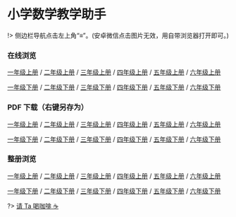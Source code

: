 # 小学数学教学助手

!> 侧边栏导航点击左上角“≡”。(安卓微信点击图片无效，用自带浏览器打开即可。)

### 在线浏览

[一年级上册](/1a.md) / [二年级上册](/2a.md) / [三年级上册](/3a.md) / [四年级上册](/4a.md) / [五年级上册](/5a.md) / [六年级上册](/6a.md)

[一年级下册](/1b.md) / [二年级下册](/2b.md) / [三年级下册](/3b.md) / [四年级下册](/4b.md) / [五年级下册](/5b.md) / [六年级下册](/6b.md)

### PDF 下载（右键另存为）

[一年级上册](https://r2-ndr.ykt.cbern.com.cn/edu_product/esp/assets_document/c3e06fe4-c6b3-49cb-8727-4f8ff69bbfbc.pkg/pdf.pdf) / [二年级上册](https://r2-ndr.ykt.cbern.com.cn/edu_product/esp/assets_document/8cfc5a2a-425c-4b9a-a97c-e78d4a4c1e3a.pkg/pdf.pdf) / [三年级上册](https://r1-ndr.ykt.cbern.com.cn/edu_product/esp/assets_document/33c8d495-9862-4e19-aab9-61d2af08608a.pkg/pdf.pdf) / [四年级上册](https://r2-ndr.ykt.cbern.com.cn/edu_product/esp/assets_document/654e3d1e-c995-4340-81c5-abd7881d835b.pkg/pdf.pdf) / [五年级上册](https://r3-ndr.ykt.cbern.com.cn/edu_product/esp/assets_document/d0d6252f-2233-4f66-9ac9-440638d56fec.pkg/pdf.pdf) / [六年级上册](https://r2-ndr.ykt.cbern.com.cn/edu_product/esp/assets_document/845136d4-e27b-4e7e-b9a9-00cadf4f9e20.pkg/pdf.pdf)

[一年级下册](https://r2-ndr.ykt.cbern.com.cn/edu_product/esp/assets_document/6bf8ae7e-d987-40b4-8fb3-bbb98fcb50b5.pkg/pdf.pdf) / [二年级下册](https://r1-ndr.ykt.cbern.com.cn/edu_product/esp/assets_document/c1897b18-b302-4e8d-9fd4-40915c4b05c2.pkg/pdf.pdf) / [三年级下册](https://r1-ndr.ykt.cbern.com.cn/edu_product/esp/assets_document/8666a8bd-a0e7-49aa-ba07-bf419ceead24.pkg/pdf.pdf) / [四年级下册](https://r2-ndr.ykt.cbern.com.cn/edu_product/esp/assets_document/aa00ab9d-b343-4542-b16d-9c3900b3444b.pkg/pdf.pdf) / [五年级下册](https://r2-ndr.ykt.cbern.com.cn/edu_product/esp/assets_document/83339b94-2b33-4a9b-ba0e-026b4fdd4f0e.pkg/pdf.pdf) / [六年级下册](https://r3-ndr.ykt.cbern.com.cn/edu_product/esp/assets_document/8e650f4c-e616-4699-ac0a-4911b22e2f2e.pkg/pdf.pdf)

### 整册浏览

[一年级上册](https://book.pep.com.cn/1221001101121/) / [二年级上册](https://book.pep.com.cn/1221001201131/) / [三年级上册](https://book.pep.com.cn/1221001301141/) / [四年级上册](https://book.pep.com.cn/1221001401141/) / [五年级上册](https://book.pep.com.cn/1221001501141/) / [六年级上册](https://book.pep.com.cn/1221001601141/)

[一年级下册](https://book.pep.com.cn/1221001102121/) / [二年级下册](https://book.pep.com.cn/1221001202131/) / [三年级下册](https://book.pep.com.cn/1221001302141/) / [四年级下册](https://book.pep.com.cn/1221001402131/) / [五年级下册](https://book.pep.com.cn/1221001502141/) / [六年级下册](https://book.pep.com.cn/1221001602141/)


?> <a class="zoom" href="https://cdn.edui.fun/images/pay.webp">请 Ta 喝咖啡 ☕️</a>